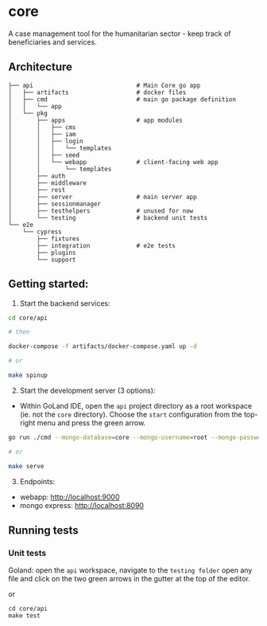 # core
A case management tool for the humanitarian sector - keep track of beneficiaries and services.

## Architecture

```
├── api                             # Main Core go app
│   ├── artifacts                   # docker files
│   ├── cmd                         # main go package definition
│   │   └── app
│   └── pkg                         
│       ├── apps                    # app modules    
│       │   ├── cms             
│       │   ├── iam
│       │   ├── login
│       │   │   └── templates
│       │   ├── seed
│       │   └── webapp              # client-facing web app
│       │       └── templates
│       ├── auth
│       ├── middleware
│       ├── rest
│       ├── server                  # main server app
│       ├── sessionmanager
│       ├── testhelpers             # unused for now
│       └── testing                 # backend unit tests
└── e2e                 
    └── cypress
        ├── fixtures
        ├── integration             # e2e tests
        ├── plugins
        └── support
```

## Getting started:

1. Start the backend services:
```bash
cd core/api

# then

docker-compose -f artifacts/docker-compose.yaml up -d

# or

make spinup
```


2. Start the development server (3 options):
 - Within GoLand IDE, open the `api` project directory as a root workspace (ie. not the `core` directory). Choose the `start` configuration from the top-right menu and press the green arrow.
 
 ```bash
 go run ./cmd --mongo-database=core --mongo-username=root --mongo-password=example --keycloak-base-url=http://localhost:8080 --keycloak-realm-name=nrc --keycloak-client-id=api --keycloak-client-secret=e6486272-039d-430f-b3c7-47887aa9e206
 
 # or
 
 make serve
 ```
 
 
3. Endpoints:
 - webapp: [http://localhost:9000](http://localhost:9000)
 - mongo express: [http://localhost:8090](http://localhost:8090)
 
 
 ## Running tests
 
 ### Unit tests
 
 Goland: open the `api` workspace, navigate to the `testing folder` open any file and click on the two green arrows in the gutter at the top of the editor.

  or
  
 ```
 cd core/api
 make test
 ```
